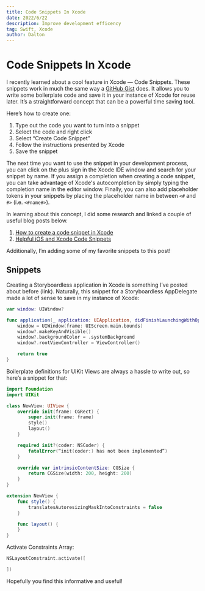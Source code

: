 ```yaml
---
title: Code Snippets In Xcode
date: 2022/6/22
description: Improve development efficency
tag: Swift, Xcode
author: Dalton
---
```


# Code Snippets In Xcode

I recently learned about a cool feature in Xcode — Code Snippets. These snippets work in much the same way a [GitHub Gist](https://gist.github.com/discover) does. It allows you to write some boilerplate code and save it in your instance of Xcode for reuse later. It’s a straightforward concept that can be a powerful time saving tool. 

Here’s how to create one: 

1. Type out the code you want to turn into a snippet
2. Select the code and right click 
3. Select “Create Code Snippet”
4. Follow the instructions presented by Xcode
5. Save the snippet

The next time you want to use the snippet in your development process, you can click on the plus sign in the Xcode IDE window and search for your snippet by name. If you assign a completion when creating a code snippet, you can take advantage of Xcode's autocompletion by simply typing the completion name in the editor window. Finally, you can also add placeholder tokens in your snippets by placing the placeholder name in between `<#` and `#>` (i.e. `<#name#>`). 

In learning about this concept, I did some research and linked a couple of useful blog posts below. 

1. [How to create a code snippet in Xcode](https://sarunw.com/posts/how-to-create-code-snippets-in-xcode/#what-is-code-snippet%3F)
2. [Helpful iOS and Xcode Code Snippets](https://betterprogramming.pub/helpful-code-snippets-for-ios-21aa5ef894de)

Additionally, I’m adding some of my favorite snippets to this post!

## Snippets 

Creating a Storyboardless application in Xcode is something I’ve posted about before (link). Naturally, this snippet for a Storyboardless AppDelegate made a lot of sense to save in my instance of Xcode: 
```swift
var window: UIWindow?

func application(_ application: UIApplication, didFinishLaunchingWithOptions launchOptions: [UIApplication.LaunchOptionsKey: Any]?) -> Bool {
	window = UIWindow(frame: UIScreen.main.bounds)
	window?.makeKeyAndVisible()
	window?.backgroundColor = .systemBackground
	window?.rootViewController = ViewController()

	return true
}
```

Boilerplate definitions for UIKit Views are always a hassle to write out, so here’s a snippet for that: 
```swift
import Foundation
import UIKit

class NewView: UIView {
	override init(frame: CGRect) {
		super.init(frame: frame)
		style()
		layout()
	}

	required init?(coder: NSCoder) {
		fatalError(“init(coder:) has not been implemented”)
	}

	override var intrinsicContentSize: CGSize {
		return CGSize(width: 200, height: 200)
	}
}

extension NewView {
	func style() {
		translatesAutoresizingMaskIntoConstraints = false
	}

	func layout() {
	}
}
```

Activate Constraints Array:
```swift
NSLayoutConstraint.activate([

])
```

Hopefully you find this informative and useful! 